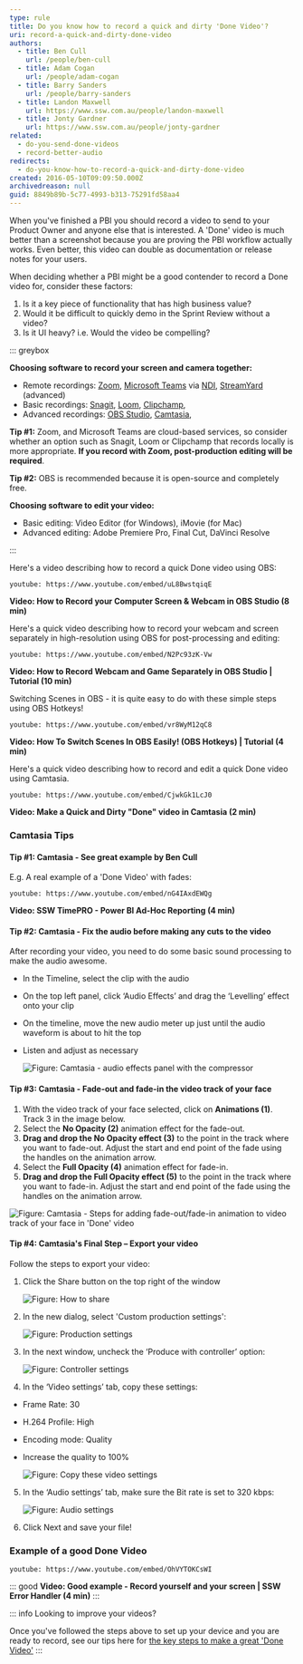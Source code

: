 ```yaml
---
type: rule
title: Do you know how to record a quick and dirty 'Done Video'?
uri: record-a-quick-and-dirty-done-video
authors:
  - title: Ben Cull
    url: /people/ben-cull
  - title: Adam Cogan
    url: /people/adam-cogan
  - title: Barry Sanders
    url: /people/barry-sanders
  - title: Landon Maxwell
    url: https://www.ssw.com.au/people/landon-maxwell
  - title: Jonty Gardner
    url: https://www.ssw.com.au/people/jonty-gardner
related:
  - do-you-send-done-videos
  - record-better-audio
redirects:
  - do-you-know-how-to-record-a-quick-and-dirty-done-video
created: 2016-05-10T09:09:50.000Z
archivedreason: null
guid: 8849b89b-5c77-4993-b313-75291fd58aa4
---
```

When you've finished a PBI you should record a video to send to your Product Owner and anyone else that is interested. A 'Done' video is much better than a screenshot because you are proving the PBI workflow actually works. Even better, this video can double as documentation or release notes for your users.

<!--endintro-->

When deciding whether a PBI might be a good contender to record a Done video for, consider these factors:

1. Is it a key piece of functionality that has high business value?
2. Would it be difficult to quickly demo in the Sprint Review without a video?
3. Is it UI heavy? i.e. Would the video be compelling?

::: greybox

**Choosing software to record your screen and camera together:**

* Remote recordings: [Zoom](https://zoom.us), [Microsoft Teams](https://www.microsoft.com/en-au/microsoft-teams) via [NDI](https://www.ndi.tv),  [StreamYard](https://streamyard.com) (advanced)
* Basic recordings: [Snagit](https://www.techsmith.com/screen-capture.html), [Loom](https://www.loom.com), [Clipchamp](https://clipchamp.com/en/),
* Advanced recordings: [OBS Studio](https://obsproject.com), [Camtasia](https://www.techsmith.com/store/camtasia),

**Tip #1:** Zoom, and Microsoft Teams are cloud-based services, so consider whether an option such as Snagit, Loom or Clipchamp that records locally is more appropriate. **If you record with Zoom, post-production editing will be required**. 

**Tip #2:** OBS is recommended because it is open-source and completely free. 

**Choosing software to edit your video:**

* Basic editing: Video Editor (for Windows), iMovie (for Mac)
* Advanced editing: Adobe Premiere Pro, Final Cut, DaVinci Resolve

:::

Here's a video describing how to record a quick Done video using OBS:

`youtube: https://www.youtube.com/embed/uL8BwstqiqE`

**Video: How to Record your Computer Screen & Webcam in OBS Studio (8 min)**

Here's a quick video describing how to record your webcam and screen separately in high-resolution using OBS for post-processing and editing:

`youtube: https://www.youtube.com/embed/N2Pc93zK-Vw`

**Video: How to Record Webcam and Game Separately in OBS Studio | Tutorial (10 min)**

Switching Scenes in OBS - it is quite easy to do with these simple steps using OBS Hotkeys!

`youtube: https://www.youtube.com/embed/vr8WyM12qC8`

**Video: How To Switch Scenes In OBS Easily! (OBS Hotkeys) | Tutorial (4 min)**

Here's a quick video describing how to record and edit a quick Done video using Camtasia. 

`youtube: https://www.youtube.com/embed/CjwkGk1LcJ0`

**Video: Make a Quick and Dirty "Done" video in Camtasia (2 min)** 

### Camtasia Tips

#### Tip #1: Camtasia - See great example by Ben Cull

E.g. A real example of a 'Done Video' with fades:

`youtube: https://www.youtube.com/embed/nG4IAxdEWQg`

**Video: SSW TimePRO - Power BI Ad-Hoc Reporting (4 min)** 

#### Tip #2: Camtasia - Fix the audio before making any cuts to the video

After recording your video, you need to do some basic sound processing to make the audio awesome.

* In the Timeline, select the clip with the audio
* On the top left panel, click ‘Audio Effects’ and drag the ‘Levelling’ effect onto your clip
* On the timeline, move the new audio meter up just until the audio waveform is about to hit the top
* Listen and adjust as necessary

    ![Figure: Camtasia - audio effects panel with the compressor](audio-effects-panel.png)

#### Tip #3: Camtasia - Fade-out and fade-in the video track of your face

1. With the video track of your face selected, click on **Animations (1)**. Track 3 in the image below.
2. Select the  **No Opacity (2)** animation effect for the fade-out.
3. **Drag and drop the No Opacity effect (3)** to the point in the track where you want to fade-out. Adjust the start and end point of the fade using the handles on the animation arrow.
4. Select the  **Full Opacity (4)** animation effect for fade-in.
5. **Drag and drop the Full Opacity effect (5)** to the point in the track where you want to fade-in. Adjust the start and end point of the fade using the handles on the animation arrow.

![Figure: Camtasia - Steps for adding fade-out/fade-in animation to video track of your face in 'Done' video](fade-in-and-out.png)

#### Tip #4: Camtasia's Final Step – Export your video

Follow the steps to export your video:

1. Click the Share button on the top right of the window

   ![Figure: How to share](export-video1.png)
2. In the new dialog, select 'Custom production settings':

   ![Figure: Production settings](export-video2.png)
3. In the next window, uncheck the ‘Produce with controller’ option: 

   ![Figure: Controller settings](export-video3.png)
4. In the ‘Video settings’ tab, copy these settings:

* Frame Rate: 30
* H.264 Profile: High
* Encoding mode: Quality
* Increase the quality to 100%

   ![Figure: Copy these video settings](export-video4.png)

5. In the ‘Audio settings’ tab, make sure the Bit rate is set to 320 kbps:

   ![Figure:  Audio settings](export-video5.png)
6. Click Next and save your file!

### Example of a good Done Video

`youtube: https://www.youtube.com/embed/OhVYTOKCsWI`

::: good
**Video: Good example - Record yourself and your screen | SSW Error Handler (4 min)**
:::

::: info
Looking to improve your videos?

Once you've followed the steps above to set up your device and you are ready to record, see our tips here for [the key steps to make a great 'Done Video'](/making-a-great-done-video)
:::
